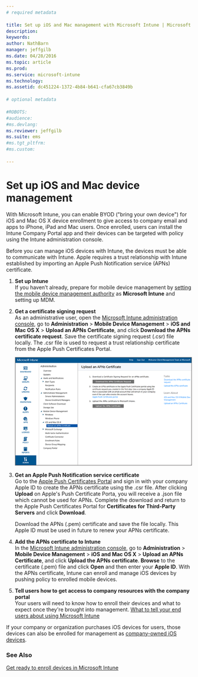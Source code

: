 ```yaml
---
# required metadata

title: Set up iOS and Mac management with Microsoft Intune | Microsoft Intune
description:
keywords:
author: NathBarn
manager: jeffgilb
ms.date: 04/28/2016
ms.topic: article
ms.prod:
ms.service: microsoft-intune
ms.technology:
ms.assetid: dc451224-1372-4b84-b641-cfa67cb3849b

# optional metadata

#ROBOTS:
#audience:
#ms.devlang:
ms.reviewer: jeffgilb
ms.suite: ems
#ms.tgt_pltfrm:
#ms.custom:

---
```


# Set up iOS and Mac device management
With Microsoft Intune, you can enable BYOD ("bring your own device") for iOS and Mac OS X device enrollment to give access to company email and apps to iPhone, iPad and Mac users. Once enrolled, users can install the Intune Company Portal app and their devices can be targeted with policy using the Intune administration console.

Before you can manage iOS devices with Intune, the devices must be able to communicate with Intune. Apple requires a trust relationship with Intune established by importing an Apple Push Notification service (APNs) certificate.

1.  **Set up Intune**<br>
    If you haven’t already, prepare for mobile device management by  [setting the mobile device management authority](get-ready-to-enroll-devices-in-microsoft-intune.md#set-mobile-device-management-authority) as **Microsoft Intune** and setting up MDM.

2.  **Get a certificate signing request**<br>
    As an administrative user, open the [Microsoft Intune administration console](http://manage.microsoft.com), go to **Administration** &gt; **Mobile Device Management** &gt; **iOS and Mac OS X** &gt; **Upload an APNs Certificate**, and click **Download the APNs certificate request**. Save the certificate signing request (.csr) file locally. The .csr file is used to request a trust relationship certificate from the Apple Push Certificates Portal.

    ![](../media/Intune-iOS-enrollment-with-apns.png)

3.  **Get an Apple Push Notification service certificate**<br>
    Go to the [Apple Push Certificates Portal](http://go.microsoft.com/fwlink/?LinkId=269844) and sign in with your company Apple ID to create the APNs certificate using the .csr file. After clicking **Upload** on Apple's Push Certificate Porta, you will receive a .json file which cannot be used for APNs. Complete the download and return to the Apple Push Certificates Portal for **Certificates for Third-Party Servers** and click **Download**.

    Download the APNs (.pem) certificate and save the file locally. This Apple ID must be used in future to renew your APNs certificate.

4.  **Add the APNs certificate to Intune**<br>
    In the [Microsoft Intune administration console](http://manage.microsoft.com), go to **Administration** &gt; **Mobile Device Management** &gt; **iOS and Mac OS X** &gt; **Upload an APNs Certificate**, and click **Upload the APNs certificate**. **Browse** to the certificate (.pem) file and click **Open** and then enter your **Apple ID**. With the APNs certificate, Intune can enroll and manage iOS devices by pushing policy to enrolled mobile devices.

5.  **Tell users how to get access to company resources with the company portal**<br>
    Your users will need to know how to enroll their devices and what to expect once they're brought into management. [What to tell your end users about using Microsoft Intune](what-to-tell-your-end-users-about-using-microsoft-intune.md)

If your company or organization purchases iOS devices for users, those devices can also be enrolled for management as [company-owned iOS devices](enroll-corporate-owned-ios-devices-in-microsoft-intune.md).

### See Also
[Get ready to enroll devices in Microsoft Intune](get-ready-to-enroll-devices-in-microsoft-intune.md)
